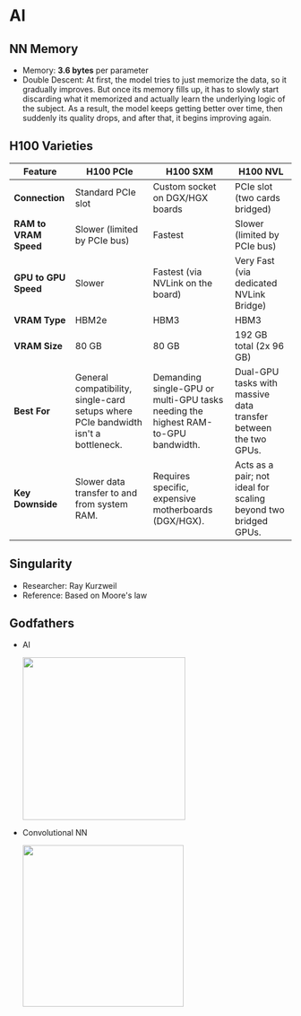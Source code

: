 # AI

## NN Memory

- Memory: **3.6 bytes** per parameter
- Double Descent: At first, the model tries to just memorize the data, so it gradually improves. But once its memory fills up, it has to slowly start discarding what it memorized and actually learn the underlying logic of the subject. As a result, the model keeps getting better over time, then suddenly its quality drops, and after that, it begins improving again.

## H100 Varieties

| Feature               | H100 PCIe                                                                          | H100 SXM                                                                          | H100 NVL                                                        |
| --------------------- | ---------------------------------------------------------------------------------- | --------------------------------------------------------------------------------- | --------------------------------------------------------------- |
| **Connection**        | Standard PCIe slot                                                                 | Custom socket on DGX/HGX boards                                                   | PCIe slot (two cards bridged)                                   |
| **RAM to VRAM Speed** | Slower (limited by PCIe bus)                                                       | Fastest                                                                           | Slower (limited by PCIe bus)                                    |
| **GPU to GPU Speed**  | Slower                                                                             | Fastest (via NVLink on the board)                                                 | Very Fast (via dedicated NVLink Bridge)                         |
| **VRAM Type**         | HBM2e                                                                              | HBM3                                                                              | HBM3                                                            |
| **VRAM Size**         | 80 GB                                                                              | 80 GB                                                                             | 192 GB total (2x 96 GB)                                         |
| **Best For**          | General compatibility, single-card setups where PCIe bandwidth isn't a bottleneck. | Demanding single-GPU or multi-GPU tasks needing the highest RAM-to-GPU bandwidth. | Dual-GPU tasks with massive data transfer between the two GPUs. |
| **Key Downside**      | Slower data transfer to and from system RAM.                                       | Requires specific, expensive motherboards (DGX/HGX).                              | Acts as a pair; not ideal for scaling beyond two bridged GPUs.  |

## Singularity

- Researcher: Ray Kurzweil
- Reference: Based on Moore's law

## Godfathers

- AI

  <img src="godfather_1.jpg" style="width:3.02139in" />

- Convolutional NN

  <img src="godfather_2.jpg" style="width:2.99608in" />
